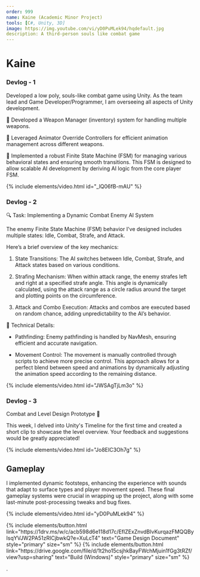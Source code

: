 ```yaml
---
order: 999
name: Kaine (Academic Minor Project)
tools: [C#, Unity, 3D]
image: https://img.youtube.com/vi/yD0PuMLek94/hqdefault.jpg
description: A third-person souls like combat game
---
```


# Kaine

### Devlog - 1

Developed a low poly, souls-like combat game using Unity. As the team lead and Game Developer/Programmer, I am overseeing all aspects of Unity development.

🔹 Developed a Weapon Manager (inventory) system for handling multiple weapons.

🔹 Leveraged Animator Override Controllers for efficient animation management across different weapons.

🔹 Implemented a robust Finite State Machine (FSM) for managing various behavioral states and ensuring smooth transitions. This FSM is designed to allow scalable AI development by deriving AI logic from the core player FSM.

{% include elements/video.html id="_lQ06fB-mAU" %}

### Devlog - 2

🔍 Task: Implementing a Dynamic Combat Enemy AI System

The enemy Finite State Machine (FSM) behavior I've designed includes multiple states: Idle, Combat, Strafe, and Attack.

Here’s a brief overview of the key mechanics:

1. State Transitions: The AI switches between Idle, Combat, Strafe, and Attack states based on various conditions.

2. Strafing Mechanism: When within attack range, the enemy strafes left and right at a specified strafe angle. This angle is dynamically calculated, using the attack range as a circle radius around the target and plotting points on the circumference.

3. Attack and Combo Execution: Attacks and combos are executed based on random chance, adding unpredictability to the AI’s behavior.

🔧 Technical Details:
- Pathfinding: Enemy pathfinding is handled by NavMesh, ensuring efficient and accurate navigation.

- Movement Control: The movement is manually controlled through scripts to achieve more precise control. This approach allows for a perfect blend between speed and animations by dynamically adjusting the animation speed according to the remaining distance.

{% include elements/video.html id="JWSAgTjLm3o" %}

### Devlog - 3

Combat and Level Design Prototype 🚀

This week, I delved into Unity's Timeline for the first time and created a short clip to showcase the level overview. Your feedback and suggestions would be greatly appreciated!

{% include elements/video.html id="Jo8EIC3Oh7g" %}

## Gameplay

I implemented dynamic footsteps, enhancing the experience with sounds that adapt to surface types and player movement speed. These final gameplay systems were crucial in wrapping up the project, along with some last-minute post-processing tweaks and bug fixes.

{% include elements/video.html id="yD0PuMLek94" %}

<p class="text-center">
    {% include elements/button.html link="https://1drv.ms/w/c/acb598d6e118d17c/EflZExZnvdBIvKurqazFMQQByIsqYVJW2PA51zRICjbwkQ?e=XuLcT4" text="Game Design Document" style="primary" size="sm" %}
    {% include elements/button.html link="https://drive.google.com/file/d/1t2ho15csjhkBayFWchMjuin1fGg3tRZf/view?usp=sharing" text="Build (Windows)" style="primary" size="sm" %}
</p>.